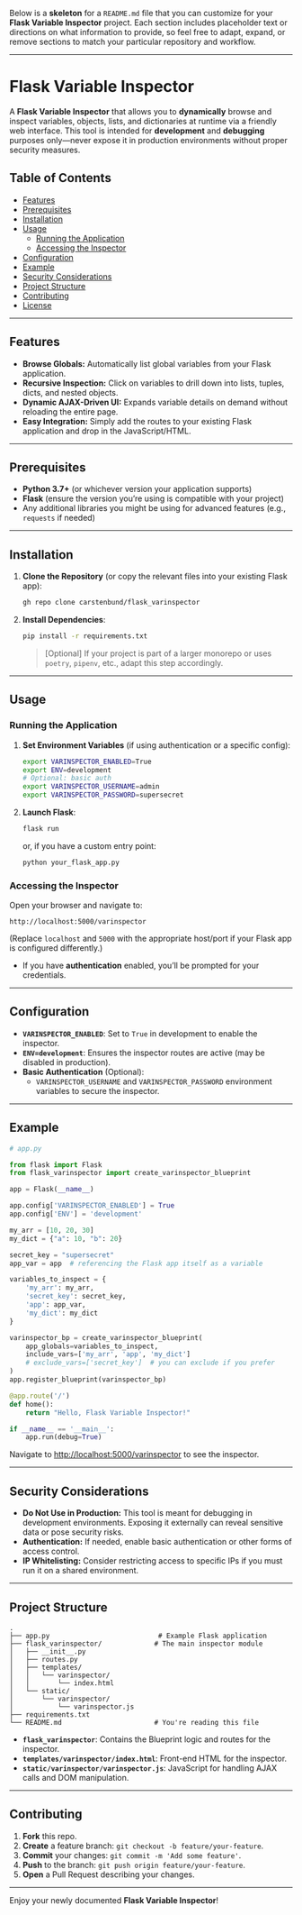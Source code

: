 Below is a **skeleton** for a `README.md` file that you can customize for your **Flask Variable Inspector** project. Each section includes placeholder text or directions on what information to provide, so feel free to adapt, expand, or remove sections to match your particular repository and workflow.

---

# Flask Variable Inspector

A **Flask Variable Inspector** that allows you to **dynamically** browse and inspect variables, objects, lists, and dictionaries at runtime via a friendly web interface. This tool is intended for **development** and **debugging** purposes only—never expose it in production environments without proper security measures.

## Table of Contents

- [Features](#features)
- [Prerequisites](#prerequisites)
- [Installation](#installation)
- [Usage](#usage)
  - [Running the Application](#running-the-application)
  - [Accessing the Inspector](#accessing-the-inspector)
- [Configuration](#configuration)
- [Example](#example)
- [Security Considerations](#security-considerations)
- [Project Structure](#project-structure)
- [Contributing](#contributing)
- [License](#license)

---

## Features

- **Browse Globals:** Automatically list global variables from your Flask application.
- **Recursive Inspection:** Click on variables to drill down into lists, tuples, dicts, and nested objects.
- **Dynamic AJAX-Driven UI:** Expands variable details on demand without reloading the entire page.
- **Easy Integration:** Simply add the routes to your existing Flask application and drop in the JavaScript/HTML.

---

## Prerequisites

- **Python 3.7+** (or whichever version your application supports)
- **Flask** (ensure the version you’re using is compatible with your project)
- Any additional libraries you might be using for advanced features (e.g., `requests` if needed)

---

## Installation

1. **Clone the Repository** (or copy the relevant files into your existing Flask app):
   ```bash
   gh repo clone carstenbund/flask_varinspector
   ```
2. **Install Dependencies**:
   ```bash
   pip install -r requirements.txt
   ```
   > \[Optional\] If your project is part of a larger monorepo or uses `poetry`, `pipenv`, etc., adapt this step accordingly.

---

## Usage

### Running the Application

1. **Set Environment Variables** (if using authentication or a specific config):
   ```bash
   export VARINSPECTOR_ENABLED=True
   export ENV=development
   # Optional: basic auth
   export VARINSPECTOR_USERNAME=admin
   export VARINSPECTOR_PASSWORD=supersecret
   ```
2. **Launch Flask**:
   ```bash
   flask run
   ```
   or, if you have a custom entry point:
   ```bash
   python your_flask_app.py
   ```

### Accessing the Inspector

Open your browser and navigate to:

```
http://localhost:5000/varinspector
```

(Replace `localhost` and `5000` with the appropriate host/port if your Flask app is configured differently.)

- If you have **authentication** enabled, you’ll be prompted for your credentials.

---

## Configuration

- **`VARINSPECTOR_ENABLED`**: Set to `True` in development to enable the inspector.  
- **`ENV=development`**: Ensures the inspector routes are active (may be disabled in production).
- **Basic Authentication** (Optional):
  - `VARINSPECTOR_USERNAME` and `VARINSPECTOR_PASSWORD` environment variables to secure the inspector.

---

## Example

```python
# app.py

from flask import Flask
from flask_varinspector import create_varinspector_blueprint

app = Flask(__name__)

app.config['VARINSPECTOR_ENABLED'] = True
app.config['ENV'] = 'development'

my_arr = [10, 20, 30]
my_dict = {"a": 10, "b": 20}

secret_key = "supersecret"
app_var = app  # referencing the Flask app itself as a variable

variables_to_inspect = {
    'my_arr': my_arr,
    'secret_key': secret_key,
    'app': app_var,
    'my_dict': my_dict
}

varinspector_bp = create_varinspector_blueprint(
    app_globals=variables_to_inspect,
    include_vars=['my_arr', 'app', 'my_dict']
    # exclude_vars=['secret_key']  # you can exclude if you prefer
)
app.register_blueprint(varinspector_bp)

@app.route('/')
def home():
    return "Hello, Flask Variable Inspector!"

if __name__ == '__main__':
    app.run(debug=True)
```

Navigate to [http://localhost:5000/varinspector](http://localhost:5000/varinspector) to see the inspector.

---

## Security Considerations

- **Do Not Use in Production:** This tool is meant for debugging in development environments. Exposing it externally can reveal sensitive data or pose security risks.
- **Authentication:** If needed, enable basic authentication or other forms of access control.  
- **IP Whitelisting:** Consider restricting access to specific IPs if you must run it on a shared environment.

---

## Project Structure

```
.
├── app.py                           # Example Flask application
├── flask_varinspector/             # The main inspector module
│   ├── __init__.py
│   ├── routes.py
│   ├── templates/
│   │   └── varinspector/
│   │       └── index.html
│   └── static/
│       └── varinspector/
│           └── varinspector.js
├── requirements.txt
└── README.md                       # You're reading this file
```

- **`flask_varinspector`**: Contains the Blueprint logic and routes for the inspector.  
- **`templates/varinspector/index.html`**: Front-end HTML for the inspector.  
- **`static/varinspector/varinspector.js`**: JavaScript for handling AJAX calls and DOM manipulation.

---

## Contributing

1. **Fork** this repo.
2. **Create** a feature branch: `git checkout -b feature/your-feature`.
3. **Commit** your changes: `git commit -m 'Add some feature'`.
4. **Push** to the branch: `git push origin feature/your-feature`.
5. **Open** a Pull Request describing your changes.

---
Enjoy your newly documented **Flask Variable Inspector**!
